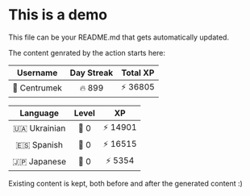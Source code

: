 # This is a demo

This file can be your README.md that gets automatically updated.

The content genrated by the action starts here:

<!--START_SECTION:duolingoStats-->
<!-- Automatically generated with https://github.com/centrumek/duolingo-readme-stats-->

| Username | Day Streak | Total XP |
|:---:|:---:|:---:|
| 👤 Centrumek | 🔥 899 | ⚡ 36805 |

| Language | Level | XP |
|:---:|:---:|:---:|
| 🇺🇦 Ukrainian | 👑 0 | ⚡ 14901 |
| 🇪🇸 Spanish | 👑 0 | ⚡ 16515 |
| 🇯🇵 Japanese | 👑 0 | ⚡ 5354 |

<!--END_SECTION:duolingoStats-->

Existing content is kept, both before and after the generated content :)